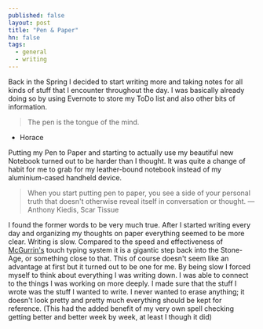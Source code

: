 ```yaml
---
published: false
layout: post
title: "Pen & Paper"
hn: false
tags:
  - general
  - writing
---
```


Back in the Spring I decided to start writing more and taking notes for all kinds of stuff that I encounter throughout the day. I was basically already doing so by using Evernote to store my ToDo list and also other bits of information.

> The pen is the tongue of the mind.
- Horace

Putting my Pen to Paper and starting to actually use my beautiful new Notebook turned out to be harder than I thought. It was quite a change of habit for me to grab for my leather-bound notebook instead of my aluminium-cased handheld device.

> When you start putting pen to paper, you see a side of your personal truth that doesn't otherwise reveal itself in conversation or thought.
― Anthony Kiedis, Scar Tissue

I found the former words to be very much true. After I started writing every day and organizing my thoughts on paper everything seemed to be more clear. Writing is slow. Compared to the speed and effectiveness of [McGurrin's](http://en.wikipedia.org/wiki/Frank_Edward_McGurrin) touch typing system it is a gigantic step back into the Stone-Age, or something close to that. This of course doesn't seem like an advantage at first but it turned out to be one for me. By being slow I forced myself to think about everything I was writing down. I was able to connect to the things I was working on more deeply. I made sure that the stuff I wrote was the stuff I wanted to write. I never wanted to erase anything; it doesn't look pretty and pretty much everything should be kept for reference. (This had the added benefit of my very own spell checking getting better and better week by week, at least I though it did)
